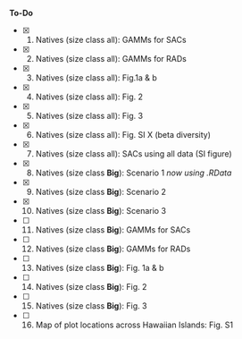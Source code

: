 __To-Do__  
- [x] 1) Natives (size class all): GAMMs for SACs  
- [x] 2) Natives (size class all): GAMMs for RADs  
- [x] 3) Natives (size class all): Fig.1a & b     
- [x] 4) Natives (size class all): Fig. 2   
- [x] 5) Natives (size class all): Fig. 3    
- [x] 6) Natives (size class all): Fig. SI X (beta diversity)  
- [x] 7) Natives (size class all): SACs using all data (SI figure)
- [x] 8) Natives (size class **Big**): Scenario 1 _now using .RData_      
- [x] 9) Natives (size class **Big**): Scenario 2 
- [x] 10) Natives (size class **Big**): Scenario 3 
- [ ] 11) Natives (size class **Big**): GAMMs for SACs 
- [ ] 12) Natives (size class **Big**): GAMMs for RADs   
- [ ] 13) Natives (size class **Big**): Fig. 1a & b 
- [ ] 14) Natives (size class **Big**): Fig. 2
- [ ] 15) Natives (size class **Big**): Fig. 3 
- [ ] 16) Map of plot locations across Hawaiian Islands: Fig. S1  

